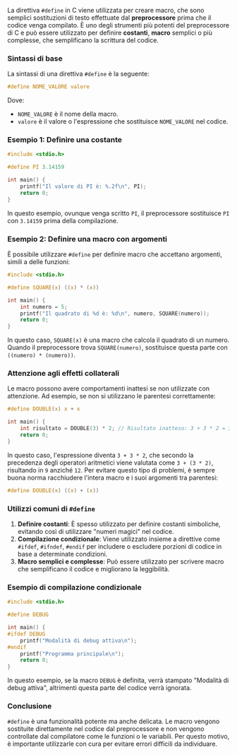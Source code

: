 La direttiva `#define` in C viene utilizzata per creare macro, che sono semplici sostituzioni di testo effettuate dal **preprocessore** prima che il codice venga compilato. È uno degli strumenti più potenti del preprocessore di C e può essere utilizzato per definire **costanti**, **macro** semplici o più complesse, che semplificano la scrittura del codice.

### Sintassi di base

La sintassi di una direttiva `#define` è la seguente:

```c
#define NOME_VALORE valore
```

Dove:
- `NOME_VALORE` è il nome della macro.
- `valore` è il valore o l'espressione che sostituisce `NOME_VALORE` nel codice.

### Esempio 1: Definire una costante

```c
#include <stdio.h>

#define PI 3.14159

int main() {
    printf("Il valore di PI è: %.2f\n", PI);
    return 0;
}
```

In questo esempio, ovunque venga scritto `PI`, il preprocessore sostituisce `PI` con `3.14159` prima della compilazione.

### Esempio 2: Definire una macro con argomenti

È possibile utilizzare `#define` per definire macro che accettano argomenti, simili a delle funzioni:

```c
#include <stdio.h>

#define SQUARE(x) ((x) * (x))

int main() {
    int numero = 5;
    printf("Il quadrato di %d è: %d\n", numero, SQUARE(numero));
    return 0;
}
```

In questo caso, `SQUARE(x)` è una macro che calcola il quadrato di un numero. Quando il preprocessore trova `SQUARE(numero)`, sostituisce questa parte con `((numero) * (numero))`.

### Attenzione agli effetti collaterali

Le macro possono avere comportamenti inattesi se non utilizzate con attenzione. Ad esempio, se non si utilizzano le parentesi correttamente:

```c
#define DOUBLE(x) x + x

int main() {
    int risultato = DOUBLE(3) * 2; // Risultato inatteso: 3 + 3 * 2 = 3 + 6 = 9
    return 0;
}
```

In questo caso, l'espressione diventa `3 + 3 * 2`, che secondo la precedenza degli operatori aritmetici viene valutata come `3 + (3 * 2)`, risultando in `9` anziché `12`. Per evitare questo tipo di problemi, è sempre buona norma racchiudere l'intera macro e i suoi argomenti tra parentesi:

```c
#define DOUBLE(x) ((x) + (x))
```

### Utilizzi comuni di `#define`

1. **Definire costanti**: È spesso utilizzato per definire costanti simboliche, evitando così di utilizzare "numeri magici" nel codice.
2. **Compilazione condizionale**: Viene utilizzato insieme a direttive come `#ifdef`, `#ifndef`, `#endif` per includere o escludere porzioni di codice in base a determinate condizioni.
3. **Macro semplici e complesse**: Può essere utilizzato per scrivere macro che semplificano il codice e migliorano la leggibilità.

### Esempio di compilazione condizionale
```c
#include <stdio.h>

#define DEBUG

int main() {
#ifdef DEBUG
    printf("Modalità di debug attiva\n");
#endif
    printf("Programma principale\n");
    return 0;
}
```

In questo esempio, se la macro `DEBUG` è definita, verrà stampato "Modalità di debug attiva", altrimenti questa parte del codice verrà ignorata.

### Conclusione

`#define` è una funzionalità potente ma anche delicata. Le macro vengono sostituite direttamente nel codice dal preprocessore e non vengono controllate dal compilatore come le funzioni o le variabili. Per questo motivo, è importante utilizzarle con cura per evitare errori difficili da individuare.
